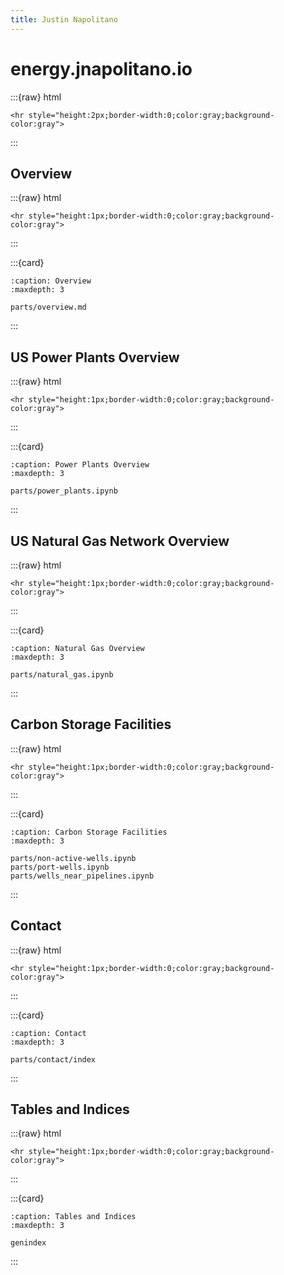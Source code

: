 ```yaml
---
title: Justin Napolitano
---
```

# energy.jnapolitano.io 
:::{raw} html

    <hr style="height:2px;border-width:0;color:gray;background-color:gray">
:::


## Overview

:::{raw} html

    <hr style="height:1px;border-width:0;color:gray;background-color:gray">
:::

:::{card}

```{toctree}
:caption: Overview
:maxdepth: 3

parts/overview.md
```
:::

##  US Power Plants Overview

:::{raw} html

    <hr style="height:1px;border-width:0;color:gray;background-color:gray">
:::

:::{card}

```{toctree}
:caption: Power Plants Overview
:maxdepth: 3

parts/power_plants.ipynb
```
:::

## US Natural Gas Network Overview

:::{raw} html

    <hr style="height:1px;border-width:0;color:gray;background-color:gray">
:::

:::{card}

```{toctree}
:caption: Natural Gas Overview
:maxdepth: 3

parts/natural_gas.ipynb
```
:::


## Carbon Storage Facilities

:::{raw} html

    <hr style="height:1px;border-width:0;color:gray;background-color:gray">
:::

:::{card}

```{toctree}
:caption: Carbon Storage Facilities
:maxdepth: 3

parts/non-active-wells.ipynb
parts/port-wells.ipynb
parts/wells_near_pipelines.ipynb
```
:::


## Contact

:::{raw} html

    <hr style="height:1px;border-width:0;color:gray;background-color:gray">
:::

:::{card}

```{toctree}
:caption: Contact
:maxdepth: 3

parts/contact/index
```
:::


## Tables and Indices

:::{raw} html

    <hr style="height:1px;border-width:0;color:gray;background-color:gray">

:::


:::{card}

```{toctree}
:caption: Tables and Indices
:maxdepth: 3

genindex
```

:::
